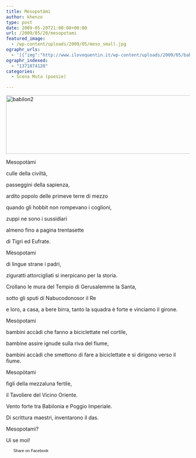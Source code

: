 ```yaml
---
title: Mesopotàmi
author: khenzo
type: post
date: 2009-05-20T21:00:00+00:00
url: /2009/05/20/mesopotami
featured_image:
  - /wp-content/uploads/2009/05/meso_small.jpg
ographr_urls:
  - '[{"img":"http://www.ilovequentin.it/wp-content/uploads/2009/05/babilon2.jpg"},{"img":"http://www.ilovequentin.it/wp-content/uploads/2009/05/meso_small.jpg"},{"img":"http://www.ilovequentin.it/wp-content/uploads/2009/05/babilon2-300x92.jpg"},{"img":"http://www.ilovequentin.it/wp-content/uploads/2009/05/meso-300x92.jpg"}]'
ographr_indexed:
  - "1371874120"
categories:
  - Scena Muta (poesie)

---
```

<img class="alignnone size-full wp-image-392" title="babilon2" src="http://www.ilovequentin.it/wp-content/uploads/2009/05/babilon2.jpg" alt="babilon2" width="520" height="160" />

Mesopotàmi
  
culle della civiltà,
  
passeggini della sapienza,
  
ardito popolo delle primeve terre di mezzo
  
quando gli hobbit non rompevano i coglioni,
  
zuppi ne sono i sussidiari
  
almeno fino a pagina trentasette
  
di Tigri ed Eufrate.

Mèsopotami
  
di lingue strane i padri,
  
ziguratti attorcigliati si inerpicano per la storia.
  
Crollano le mura del Tempio di Gerusalemme la Santa,
  
sotto gli sputi di Nabucodonosor il Re
  
e loro, a casa, a bere birra, tanto la squadra è forte e vinciamo il girone.

Mesòpotami
  
bambini accàdi che fanno a biciclettate nel cortile,
  
bambine assire ignude sulla riva del fiume,
  
bambini accàdi che smettono di fare a biciclettate e si dirigono verso il fiume.

Mesopòtami
  
figli della mezzaluna fertile,
  
il Tavoliere del Vicino Oriente.
  
Vento forte tra Babilonia e Poggio Imperiale.
  
Di scrittura maestri, inventarono il das.

Mesopotamì?
  
Ui se moi!

<a href="http://www.facebook.com/share.php?u=http%3A%2F%2Fwww.ilovequentin.it%2F2009%2F05%2F20%2Fmesopotami&t=Mesopot%C3%A0mi" id="facebook_share_both_388" style="font-size:11px; line-height:13px; font-family:'lucida grande',tahoma,verdana,arial,sans-serif; text-decoration:none; padding:2px 0 0 20px; height:16px; background:url(http://b.static.ak.fbcdn.net/images/share/facebook_share_icon.gif) no-repeat top left;">Share on Facebook</a>